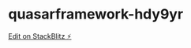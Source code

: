 # quasarframework-hdy9yr

[Edit on StackBlitz ⚡️](https://stackblitz.com/edit/quasarframework-hdy9yr)
